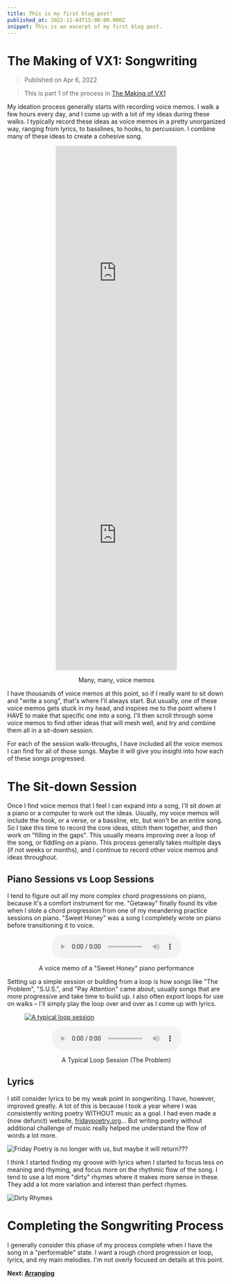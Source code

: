 ```yaml
---
title: This is my first blog post!
published_at: 2022-11-04T15:00:00.000Z
snippet: This is an excerpt of my first blog post.
---
```


# The Making of VX1: Songwriting

> Published on Apr 6, 2022

> This is part 1 of the process in
> [The Making of VX1](https://bpev.me/blog/vx1/)

My ideation process generally starts with recording voice memos. I walk a few
hours every day, and I come up with a lot of my ideas during these walks. I
typically record these ideas as voice memos in a pretty unorganized way, ranging
from lyrics, to basslines, to hooks, to percussion. I combine many of these
ideas to create a cohesive song.

<figure>
  <p align="center">
    <iframe src="https://video.bpev.me/blog/vx1-songwriting/voice-memos.mp4" width="280" height="605" frameborder="0" allowfullscreen></iframe>
    <iframe src="https://video.bpev.me/blog/vx1-songwriting/fired-up-voice-memo.mp4" width="280" height="605" frameborder="0" allowfullscreen></iframe>
  </p>
  <figcaption align="center">Many, many, voice memos</figure>
</figure>

I have thousands of voice memos at this point, so if I really want to sit down
and "write a song", that's where I'll always start. But usually, one of these
voice memos gets stuck in my head, and inspires me to the point where I HAVE to
make that specific one into a song. I'll then scroll through some voice memos to
find other ideas that will mesh well, and try and combine them all in a sit-down
session.

For each of the session walk-throughs, I have included all the voice memos I can
find for all of those songs. Maybe it will give you insight into how each of
these songs progressed.

# The Sit-down Session

Once I find voice memos that I feel I can expand into a song, I'll sit down at a
piano or a computer to work out the ideas. Usually, my voice memos will include
the hook, or a verse, or a bassline, etc, but won't be an entire song. So I take
this time to record the core ideas, stitch them together, and then work on
"filling in the gaps". This usually means improving over a loop of the song, or
fiddling on a piano. This process generally takes multiple days (if not weeks or
months), and I continue to record other voice memos and ideas throughout.

## Piano Sessions vs Loop Sessions

I tend to figure out all my more complex chord progressions on piano, because
it's a comfort instrument for me. "Getaway" finally found its vibe when I stole
a chord progression from one of my meandering practice sessions on piano. "Sweet
Honey" was a song I completely wrote on piano before transitioning it to voice.

<figure>
  <p align="center">
    <audio controls src="https://static.bpev.me/blog/vx1-songwriting/sweet-honey-piano.mp3">Sweet Honey - Piano Version</audio>
  </p>
  <figcaption align="center">A voice memo of a "Sweet Honey" piano performance</figcaption>
</figure>

Setting up a simple session or building from a loop is how songs like "The
Problem", "S.U.S.", and "Pay Attention" came about; usually songs that are more
progressive and take time to build up. I also often export loops for use on
walks – I'll simply play the loop over and over as I come up with lyrics.

<figure>
<a href="https://static.bpev.me/blog/vx1-songwriting/the-problem-loop.png">
  <img alt="A typical loop session" src="https://static.bpev.me/blog/vx1-songwriting/the-problem-loop.png" />
</a>
<p align="center">
  <audio controls src="https://static.bpev.me/blog/vx1-songwriting/the-problem-loop.mp3">The Problem - Loop</audio>
</p>
<figcaption align="center">A Typical Loop Session (The Problem)</figcaption>
</figure>

## Lyrics

I still consider lyrics to be my weak point in songwriting. I have, however,
improved greatly. A lot of this is because I took a year where I was
consistently writing poetry WITHOUT music as a goal. I had even made a (now
defunct) website, [fridaypoetry.org](https://fridaypoetry.org)... But writing
poetry without additional challenge of music really helped me understand the
flow of words a lot more.

![Friday Poetry is no longer with us, but maybe it will return???](https://static.bpev.me/blog/vx1-songwriting/friday-poetry.png)

I think I started finding my groove with lyrics when I started to focus less on
meaning and rhyming, and focus more on the rhythmic flow of the song. I tend to
use a lot more "dirty" rhymes where it makes more sense in these. They add a lot
more variation and interest than perfect rhymes.

![Dirty Rhymes](https://static.bpev.me/blog/vx1-songwriting/rhyming.png)

# Completing the Songwriting Process

I generally consider this phase of my process complete when I have the song in a
"performable" state. I want a rough chord progression or loop, lyrics, and my
main melodies. I'm not overly focused on details at this point.

**Next: [Arranging](https://bpev.me/blog/vx1-arranging)**
